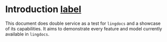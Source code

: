 # Introduction [label](sec:intro)

This document does double service as a test for `lingdocs` and a showcase of its capabilities.
It aims to demonstrate every feature and model currently available in `lingdocs`.